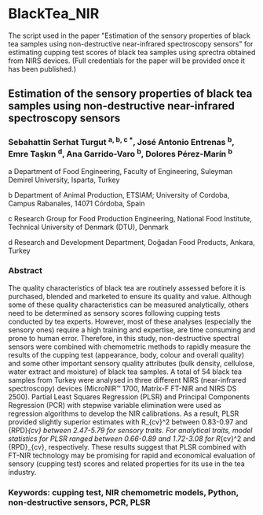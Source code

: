 # BlackTea_NIR
The script used in the paper "Estimation of the sensory properties of black tea samples using non-destructive near-infrared spectroscopy sensors" for estimating cupping test scores of black tea samples using sprectra obtained from NIRS devices. (Full credentials for the paper will be provided once it has been published.)

## Estimation of the sensory properties of black tea samples using non-destructive near-infrared spectroscopy sensors

### Sebahattin Serhat Turgut <sup>a, b, c *</sup>, José Antonio Entrenas <sup>b</sup>, Emre Taşkın <sup>d</sup>, Ana Garrido-Varo <sup>b</sup>, Dolores Pérez-Marín <sup>b</sup>

a Department of Food Engineering, Faculty of Engineering, Suleyman Demirel University, Isparta, Turkey

b Department of Animal Production, ETSIAM; University of Cordoba, Campus Rabanales, 14071 Córdoba, Spain

c Research Group for Food Production Engineering, National Food Institute, Technical University of Denmark (DTU), Denmark

d Research and Development Department, Doğadan Food Products, Ankara, Turkey


### Abstract
The quality characteristics of black tea are routinely assessed before it is purchased, blended and marketed to ensure its quality and value. Although some of these quality characteristics can be measured analytically, others need to be determined as sensory scores following cupping tests conducted by tea experts. However, most of these analyses (especially the sensory ones) require a high training and expertise, are time consuming and prone to human error. Therefore, in this study, non-destructive spectral sensors were combined with chemometric methods to rapidly measure the results of the cupping test (appearance, body, colour and overall quality) and some other important sensory quality attributes (bulk density, cellulose, water extract and moisture) of black tea samples. A total of 54 black tea samples from Turkey were analysed in  three different NIRS (near-infrared spectroscopy) devices (MicroNIR™ 1700, Matrix-F FT-NIR and NIRS DS 2500). Partial Least Squares Regression (PLSR) and Principal Components Regression (PCR) with stepwise variable elimination were used as regression algorithms to develop the NIR calibrations. As a result, PLSR provided slightly superior estimates with R_{cv}^2 between 0.83-0.97 and {RPD}_{cv} between 2.47-5.79 for sensory traits. For analytical traits, model statistics for PLSR ranged between 0.66-0.89 and 1.72-3.08 for R_{cv}^2 and {RPD}_{cv}, respectively. These results suggest that PLSR combined with FT-NIR technology may be promising for rapid and economical evaluation of sensory (cupping test) scores and related properties for its use in the tea industry.

### Keywords: cupping test, NIR chemometric models, Python, non-destructive sensors, PCR, PLSR

